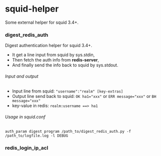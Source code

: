 # squid-helper
Some external helper for squid 3.4+.

### digest_redis_auth

Digest authentication helper for squid 3.4+.

 - It get a line input from squid by sys.stdin,  
 - Then fetch the auth info from **redis-server**,  
 - And finally send the info back to squid by sys.stdout.

###### Input and output
- Input line from squid:
`"username":"realm" [key-extras]`
- Output line send back to squid:
    `OK ha1="xxx"`
    or `ERR message="xxx"`
    or `BH message="xxx"`
- key-value in redis:
    `realm:username ==> ha1`

###### Usage in squid.conf
`auth_param digest program /path_to/digest_redis_auth.py -f /path_to/logfile.log -l DEBUG`

### redis_login_ip_acl

